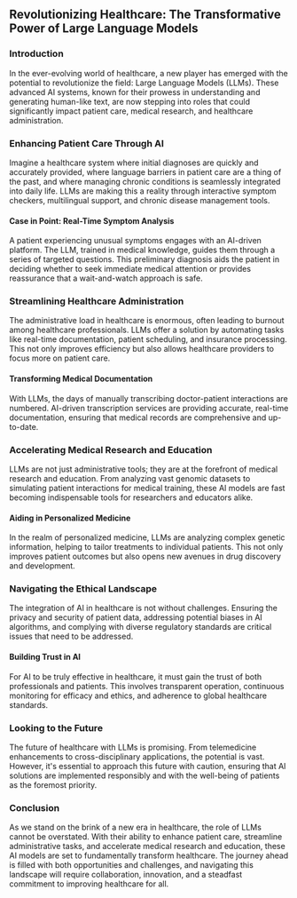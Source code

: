 ## **Revolutionizing Healthcare: The Transformative Power of Large Language Models**

### **Introduction**

In the ever-evolving world of healthcare, a new player has emerged with the potential to revolutionize the field: Large Language Models (LLMs). These advanced AI systems, known for their prowess in understanding and generating human-like text, are now stepping into roles that could significantly impact patient care, medical research, and healthcare administration.

### **Enhancing Patient Care Through AI**

Imagine a healthcare system where initial diagnoses are quickly and accurately provided, where language barriers in patient care are a thing of the past, and where managing chronic conditions is seamlessly integrated into daily life. LLMs are making this a reality through interactive symptom checkers, multilingual support, and chronic disease management tools.

#### **Case in Point: Real-Time Symptom Analysis**

A patient experiencing unusual symptoms engages with an AI-driven platform. The LLM, trained in medical knowledge, guides them through a series of targeted questions. This preliminary diagnosis aids the patient in deciding whether to seek immediate medical attention or provides reassurance that a wait-and-watch approach is safe.

### **Streamlining Healthcare Administration**

The administrative load in healthcare is enormous, often leading to burnout among healthcare professionals. LLMs offer a solution by automating tasks like real-time documentation, patient scheduling, and insurance processing. This not only improves efficiency but also allows healthcare providers to focus more on patient care.

#### **Transforming Medical Documentation**

With LLMs, the days of manually transcribing doctor-patient interactions are numbered. AI-driven transcription services are providing accurate, real-time documentation, ensuring that medical records are comprehensive and up-to-date.

### **Accelerating Medical Research and Education**

LLMs are not just administrative tools; they are at the forefront of medical research and education. From analyzing vast genomic datasets to simulating patient interactions for medical training, these AI models are fast becoming indispensable tools for researchers and educators alike.

#### **Aiding in Personalized Medicine**

In the realm of personalized medicine, LLMs are analyzing complex genetic information, helping to tailor treatments to individual patients. This not only improves patient outcomes but also opens new avenues in drug discovery and development.

### **Navigating the Ethical Landscape**

The integration of AI in healthcare is not without challenges. Ensuring the privacy and security of patient data, addressing potential biases in AI algorithms, and complying with diverse regulatory standards are critical issues that need to be addressed.

#### **Building Trust in AI**

For AI to be truly effective in healthcare, it must gain the trust of both professionals and patients. This involves transparent operation, continuous monitoring for efficacy and ethics, and adherence to global healthcare standards.

### **Looking to the Future**

The future of healthcare with LLMs is promising. From telemedicine enhancements to cross-disciplinary applications, the potential is vast. However, it's essential to approach this future with caution, ensuring that AI solutions are implemented responsibly and with the well-being of patients as the foremost priority.

### **Conclusion**

As we stand on the brink of a new era in healthcare, the role of LLMs cannot be overstated. With their ability to enhance patient care, streamline administrative tasks, and accelerate medical research and education, these AI models are set to fundamentally transform healthcare. The journey ahead is filled with both opportunities and challenges, and navigating this landscape will require collaboration, innovation, and a steadfast commitment to improving healthcare for all.